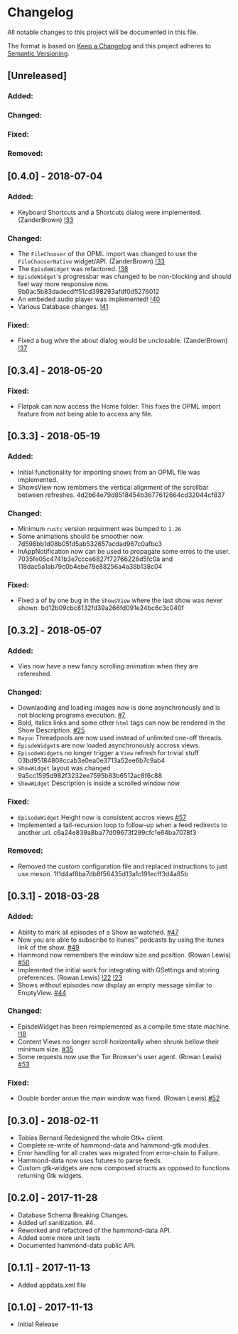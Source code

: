 # Changelog
All notable changes to this project will be documented in this file.

The format is based on [Keep a Changelog](http://keepachangelog.com/en/1.0.0/)
and this project adheres to [Semantic Versioning](http://semver.org/spec/v2.0.0.html).

## [Unreleased]
### Added:

### Changed:

### Fixed:

### Removed:

## [0.4.0] - 2018-07-04
### Added:
- Keyboard Shortcuts and a Shortcuts dialog were implemented. (ZanderBrown)
[!33](https://gitlab.gnome.org/World/hammond/merge_requests/33)

### Changed:
- The `FileChooser` of the OPML import was changed to use the `FileChooserNative` widget/API. (ZanderBrown)
[!33](https://gitlab.gnome.org/World/hammond/merge_requests/33)
- The `EpisdeWidget` was refactored.
[!38](https://gitlab.gnome.org/World/hammond/merge_requests/38)
- `EpisdeWidget`'s progressbar was changed to be non-blocking and should feel way more responsive now. 9b0ac5b83dadecdff51cd398293afdf0d5276012
- An embeded audio player was implemented!
[!40](https://gitlab.gnome.org/World/hammond/merge_requests/40)
- Various Database changes.
[!41](https://gitlab.gnome.org/World/hammond/merge_requests/41)

### Fixed:
- Fixed a bug whre the about dialog would be unclosable. (ZanderBrown) [!37](https://gitlab.gnome.org/World/hammond/merge_requests/37)

## [0.3.4] - 2018-05-20
### Fixed:
- Flatpak can now access the Home folder. This fixes the OPML import feature from
not being able to access any file.

## [0.3.3] - 2018-05-19
### Added:
- Initial functionality for importing shows from an OPML file was implemented.
- ShowsView now rembmers the vertical alignment of the scrollbar between refreshes. 4d2b64e79d8518454b3677612664cd32044cf837

### Changed:
- Minimum `rustc` version requirment was bumped to `1.26`
- Some animations should be smoother now. 7d598bb1d08b05fd5ab532657acdad967c0afbc3
- InAppNotification now can be used to propagate some erros to the user. 7035fe05c4741b3e7ccce6827f72766226d5fc0a and 118dac5a1ab79c0b4ebe78e88256a4a38b138c04

### Fixed:
- Fixed a of by one bug in the `ShowsView` where the last show was never shown. bd12b09cbc8132fd39a266fd091e24bc6c3c040f

## [0.3.2] - 2018-05-07
### Added:
- Vies now have a new fancy scrolling animation when they are refereshed.

### Changed:
- Downlaoding and loading images now is done asynchronously and is not blocking programs execution.
[#7](https://gitlab.gnome.org/World/hammond/issues/7)
- Bold, italics links and some other `html` tags can now be rendered in the Show Description.
[#25](https://gitlab.gnome.org/World/hammond/issues/25)
- `Rayon` Threadpools are now used instead of unlimited one-off threads.
- `EpisdeWidget`s are now loaded asynchronously accross views.
- `EpisodeWidget`s no longer trigger a `View` refresh for trivial stuff 03bd95184808ccab3e0ea0e3713a52ee6b7c9ab4
- `ShowWidget` layout was changed 9a5cc1595d982f3232ee7595b83b6512ac8f6c88
- `ShowWidget` Description is inside a scrolled window now

### Fixed:
- `EpisodeWidget` Height now is consistent accros views [#57](https://gitlab.gnome.org/World/hammond/issues/57)
- Implemented a tail-recursion loop to follow-up when a feed redirects to another url. c6a24e839a8ba77d09673f299cfc1e64ba7078f3

### Removed:
- Removed the custom configuration file and replaced instructions to just use meson. 1f1d4af8ba7db8f56435d13a1c191ecff3d4a85b

## [0.3.1] - 2018-03-28
### Added:
- Ability to mark all episodes of a Show as watched.
[#47](https://gitlab.gnome.org/World/hammond/issues/47)
- Now you are able to subscribe to itunes™ podcasts by using the itunes link of the show.
[#49](https://gitlab.gnome.org/World/hammond/issues/49)
- Hammond now remembers the window size and position. (Rowan Lewis)
[#50](https://gitlab.gnome.org/World/hammond/issues/50)
- Implemnted the initial work for integrating with GSettings and storing preferences. (Rowan Lewis)
[!22](https://gitlab.gnome.org/World/hammond/merge_requests/22) [!23](https://gitlab.gnome.org/World/hammond/merge_requests/23)
- Shows without episodes now display an empty message similar to EmptyView.
[#44](https://gitlab.gnome.org/World/hammond/issues/44)

### Changed:
- EpisdeWidget has been reimplemented as a compile time state machine.
[!18](https://gitlab.gnome.org/World/hammond/merge_requests/18)
- Content Views no longer scroll horizontally when shrunk bellow their minimum size.
[#35](https://gitlab.gnome.org/World/hammond/issues/35)
- Some requests now use the Tor Browser's user agent. (Rowan Lewis)
[#53](https://gitlab.gnome.org/World/hammond/issues/53)

### Fixed:
- Double border aroun the main window was fixed. (Rowan Lewis)
[#52](https://gitlab.gnome.org/World/hammond/issues/52)

## [0.3.0] - 2018-02-11
- Tobias Bernard Redesigned the whole Gtk+ client.
- Complete re-write of hammond-data and hammond-gtk modules.
- Error handling for all crates was migrated from error-chain to Failure.
- Hammond-data now uses futures to parse feeds.
- Custom gtk-widgets are now composed structs as opposed to functions returning Gtk widgets.

## [0.2.0] - 2017-11-28
- Database Schema Breaking Changes.
- Added url sanitization. #4.
- Reworked and refactored of the hammond-data API.
- Added some more unit tests
- Documented hammond-data public API.

## [0.1.1] - 2017-11-13
- Added appdata.xml file

## [0.1.0] - 2017-11-13
- Initial Release